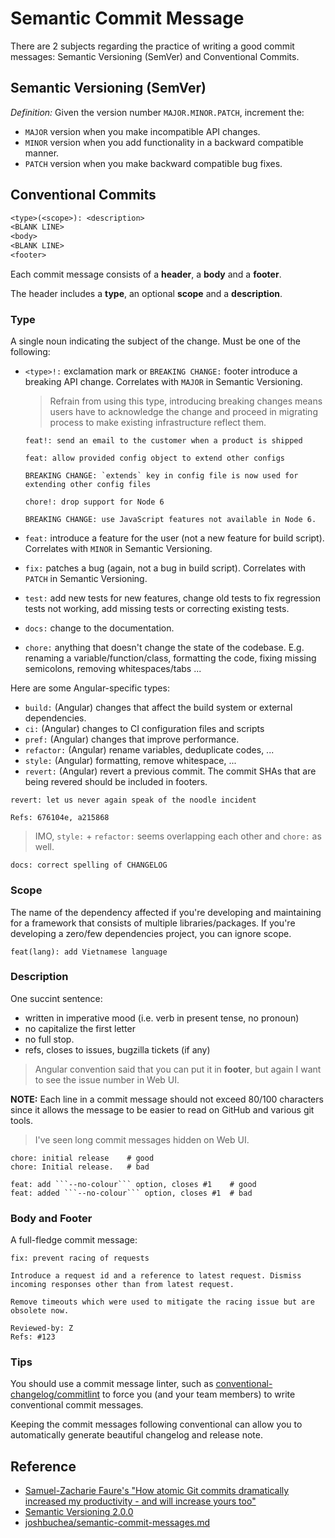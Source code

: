 # Semantic Commit Message

<!-- tl;dr starts -->

There are 2 subjects regarding the practice of writing a good commit messages: Semantic Versioning (SemVer) and Conventional Commits.

<!-- tl;dr ends -->

## Semantic Versioning (SemVer)

_Definition:_ Given the version number `MAJOR.MINOR.PATCH`, increment the:

- `MAJOR` version when you make incompatible API changes.
- `MINOR` version when you add functionality in a backward compatible manner.
- `PATCH` version when you make backward compatible bug fixes.

## Conventional Commits

```txt
<type>(<scope>): <description>
<BLANK LINE>
<body>
<BLANK LINE>
<footer>
```

Each commit message consists of a **header**, a **body** and a **footer**.

The header includes a **type**, an optional **scope** and a **description**.

### Type

A single noun indicating the subject of the change. Must be one of the following:

- `<type>!:` exclamation mark or `BREAKING CHANGE:` footer introduce a breaking API change. Correlates with `MAJOR` in Semantic Versioning.

  > Refrain from using this type, introducing breaking changes means users have to acknowledge the change and proceed in migrating process to make existing infrastructure reflect them.

  ```
  feat!: send an email to the customer when a product is shipped
  ```

  ```
  feat: allow provided config object to extend other configs

  BREAKING CHANGE: `extends` key in config file is now used for extending other config files
  ```

  ```
  chore!: drop support for Node 6

  BREAKING CHANGE: use JavaScript features not available in Node 6.
  ```

- `feat:` introduce a feature for the user (not a new feature for build script). Correlates with `MINOR` in Semantic Versioning.
- `fix:` patches a bug (again, not a bug in build script). Correlates with `PATCH` in Semantic Versioning.
- `test:` add new tests for new features, change old tests to fix regression tests not working, add missing tests or correcting existing tests.
- `docs:` change to the documentation.
- `chore:` anything that doesn't change the state of the codebase. E.g. renaming a variable/function/class, formatting the code, fixing missing semicolons, removing whitespaces/tabs ...

Here are some Angular-specific types:

- `build:` (Angular) changes that affect the build system or external dependencies.
- `ci:` (Angular) changes to CI configuration files and scripts
- `pref:` (Angular) changes that improve performance.
- `refactor:` (Angular) rename variables, deduplicate codes, ...
- `style:` (Angular) formatting, remove whitespace, ...
- `revert:` (Angular) revert a previous commit. The commit SHAs that are being revered should be included in footers.

```
revert: let us never again speak of the noodle incident

Refs: 676104e, a215868
```

> IMO, `style:` + `refactor:` seems overlapping each other and `chore:` as well.

```
docs: correct spelling of CHANGELOG
```

### Scope

The name of the dependency affected if you're developing and maintaining for a framework that consists of multiple libraries/packages. If you're developing a zero/few dependencies project, you can ignore scope.

```
feat(lang): add Vietnamese language
```

### Description

One succint sentence:

- written in imperative mood (i.e. verb in present tense, no pronoun)
- no capitalize the first letter
- no full stop.
- refs, closes to issues, bugzilla tickets (if any)

> Angular convention said that you can put it in **footer**, but again I want to see the issue number in Web UI.

**NOTE:** Each line in a commit message should not exceed 80/100 characters since it allows the message to be easier to read on GitHub and various git tools.

> I've seen long commit messages hidden on Web UI.

````
chore: initial release    # good
chore: Initial release.   # bad

feat: add ```--no-colour``` option, closes #1    # good
feat: added ```--no-colour``` option, closes #1  # bad
````

### Body and Footer

A full-fledge commit message:

```
fix: prevent racing of requests

Introduce a request id and a reference to latest request. Dismiss
incoming responses other than from latest request.

Remove timeouts which were used to mitigate the racing issue but are
obsolete now.

Reviewed-by: Z
Refs: #123
```

### Tips

You should use a commit message linter, such as [conventional-changelog/commitlint](https://github.com/conventional-changelog/commitlint) to force you (and your team members) to write conventional commit messages.

Keeping the commit messages following conventional can allow you to automatically generate beautiful changelog and release note.

## Reference

- [Samuel-Zacharie Faure's "How atomic Git commits dramatically increased my productivity - and will increase yours too"](https://dev.to/samuelfaure/how-atomic-git-commits-dramatically-increased-my-productivity-and-will-increase-yours-too-4a84)
- [Semantic Versioning 2.0.0](https://semver.org)
- [joshbuchea/semantic-commit-messages.md](https://gist.github.com/joshbuchea/6f47e86d2510bce28f8e7f42ae84c716)
